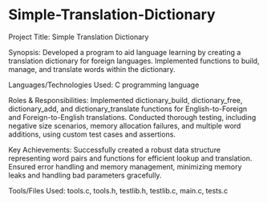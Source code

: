 # Simple-Translation-Dictionary

Project Title: Simple Translation Dictionary

Synopsis: Developed a program to aid language learning by creating a translation dictionary for foreign languages. Implemented functions to build, manage, and translate words within the dictionary.

Languages/Technologies Used: C programming language

Roles & Responsibilities:
Implemented dictionary_build, dictionary_free, dictionary_add, and dictionary_translate functions for English-to-Foreign and Foreign-to-English translations.
Conducted thorough testing, including negative size scenarios, memory allocation failures, and multiple word additions, using custom test cases and assertions.

Key Achievements:
Successfully created a robust data structure representing word pairs and functions for efficient lookup and translation.
Ensured error handling and memory management, minimizing memory leaks and handling bad parameters gracefully.

Tools/Files Used: tools.c, tools.h, testlib.h, testlib.c, main.c, tests.c
